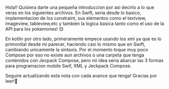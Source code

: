 Hola!!
Quisiera darte una pequeña introduccion por asi decirlo a lo que veras en los siguientes archivos.
En Swift, seria desde lo basico, implementacion de los constraint, sus elementos como el textview, imageview, tableview,etc y 
tambien la logica basica tanto como el uso de la API para los pokemones! 😊

En kotlin por otro lado, primeramente empece usando los xml ya que es lo primordial desde mi parecer, haciendo casi lo mismo
que en Swift, cambiando unicamente la sintaxis. Por el momento toque muy poco Compose por eso no existe aun archivos o una 
carpeta que tenga contenidos con Jecpack Compose, pero mi idea seria abarcar las 3 formas para programacion mobile
Swif, XML y Jeckpack Compose.

Seguire actualizando esta nota con cada avance que tenga!
Gracias por leer!🤩
